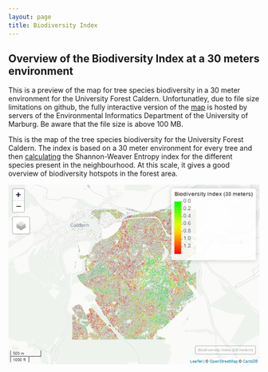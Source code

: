 ```yaml
---
layout: page
title: Biodiversity Index
---
```



Overview of the Biodiversity Index at a 30 meters environment
-------------------------------------------------------------

This is a preview of the map for tree species biodiversity in a 30 meter
environment for the University Forest Caldern. Unfortunatley, due to
file size limitations on github, the fully interactive version of the
[map](http://seminar.environmentalinformatics-marburg.de/Seminar_RS/biodiversity30.html)
is hosted by servers of the Environmental Informatics Department of the
University of Marburg. Be aware that the file size is above 100 MB.

This is the map of the tree species biodiversity for the University
Forest Caldern. The index is based on a 30 meter environment for every
tree and then
[calculating](https://github.com/GeoMOER-Students-Space/mpg-envinfosys-teams-2018-rs_18_axmideda/blob/master/src/011_structure_values.R#L173)
the Shannon-Weaver Entropy index for the different species present in
the neighbourhood. At this scale, it gives a good overview of
biodiversity hotspots in the forest area.

![Map Preview <](biodiversity30_files/figure-markdown_strict/unnamed-chunk-1-1.png)
